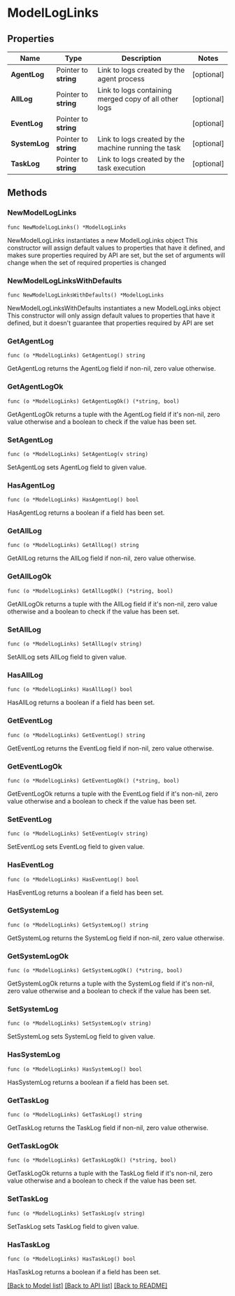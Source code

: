 # ModelLogLinks

## Properties

Name | Type | Description | Notes
------------ | ------------- | ------------- | -------------
**AgentLog** | Pointer to **string** | Link to logs created by the agent process | [optional] 
**AllLog** | Pointer to **string** | Link to logs containing merged copy of all other logs | [optional] 
**EventLog** | Pointer to **string** |  | [optional] 
**SystemLog** | Pointer to **string** | Link to logs created by the machine running the task | [optional] 
**TaskLog** | Pointer to **string** | Link to logs created by the task execution | [optional] 

## Methods

### NewModelLogLinks

`func NewModelLogLinks() *ModelLogLinks`

NewModelLogLinks instantiates a new ModelLogLinks object
This constructor will assign default values to properties that have it defined,
and makes sure properties required by API are set, but the set of arguments
will change when the set of required properties is changed

### NewModelLogLinksWithDefaults

`func NewModelLogLinksWithDefaults() *ModelLogLinks`

NewModelLogLinksWithDefaults instantiates a new ModelLogLinks object
This constructor will only assign default values to properties that have it defined,
but it doesn't guarantee that properties required by API are set

### GetAgentLog

`func (o *ModelLogLinks) GetAgentLog() string`

GetAgentLog returns the AgentLog field if non-nil, zero value otherwise.

### GetAgentLogOk

`func (o *ModelLogLinks) GetAgentLogOk() (*string, bool)`

GetAgentLogOk returns a tuple with the AgentLog field if it's non-nil, zero value otherwise
and a boolean to check if the value has been set.

### SetAgentLog

`func (o *ModelLogLinks) SetAgentLog(v string)`

SetAgentLog sets AgentLog field to given value.

### HasAgentLog

`func (o *ModelLogLinks) HasAgentLog() bool`

HasAgentLog returns a boolean if a field has been set.

### GetAllLog

`func (o *ModelLogLinks) GetAllLog() string`

GetAllLog returns the AllLog field if non-nil, zero value otherwise.

### GetAllLogOk

`func (o *ModelLogLinks) GetAllLogOk() (*string, bool)`

GetAllLogOk returns a tuple with the AllLog field if it's non-nil, zero value otherwise
and a boolean to check if the value has been set.

### SetAllLog

`func (o *ModelLogLinks) SetAllLog(v string)`

SetAllLog sets AllLog field to given value.

### HasAllLog

`func (o *ModelLogLinks) HasAllLog() bool`

HasAllLog returns a boolean if a field has been set.

### GetEventLog

`func (o *ModelLogLinks) GetEventLog() string`

GetEventLog returns the EventLog field if non-nil, zero value otherwise.

### GetEventLogOk

`func (o *ModelLogLinks) GetEventLogOk() (*string, bool)`

GetEventLogOk returns a tuple with the EventLog field if it's non-nil, zero value otherwise
and a boolean to check if the value has been set.

### SetEventLog

`func (o *ModelLogLinks) SetEventLog(v string)`

SetEventLog sets EventLog field to given value.

### HasEventLog

`func (o *ModelLogLinks) HasEventLog() bool`

HasEventLog returns a boolean if a field has been set.

### GetSystemLog

`func (o *ModelLogLinks) GetSystemLog() string`

GetSystemLog returns the SystemLog field if non-nil, zero value otherwise.

### GetSystemLogOk

`func (o *ModelLogLinks) GetSystemLogOk() (*string, bool)`

GetSystemLogOk returns a tuple with the SystemLog field if it's non-nil, zero value otherwise
and a boolean to check if the value has been set.

### SetSystemLog

`func (o *ModelLogLinks) SetSystemLog(v string)`

SetSystemLog sets SystemLog field to given value.

### HasSystemLog

`func (o *ModelLogLinks) HasSystemLog() bool`

HasSystemLog returns a boolean if a field has been set.

### GetTaskLog

`func (o *ModelLogLinks) GetTaskLog() string`

GetTaskLog returns the TaskLog field if non-nil, zero value otherwise.

### GetTaskLogOk

`func (o *ModelLogLinks) GetTaskLogOk() (*string, bool)`

GetTaskLogOk returns a tuple with the TaskLog field if it's non-nil, zero value otherwise
and a boolean to check if the value has been set.

### SetTaskLog

`func (o *ModelLogLinks) SetTaskLog(v string)`

SetTaskLog sets TaskLog field to given value.

### HasTaskLog

`func (o *ModelLogLinks) HasTaskLog() bool`

HasTaskLog returns a boolean if a field has been set.


[[Back to Model list]](../README.md#documentation-for-models) [[Back to API list]](../README.md#documentation-for-api-endpoints) [[Back to README]](../README.md)


